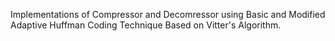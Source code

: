 Implementations of Compressor and Decomressor using Basic and Modified Adaptive Huffman Coding Technique Based on Vitter's Algorithm.
